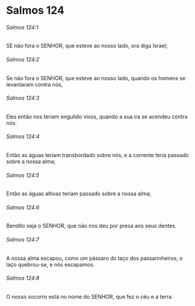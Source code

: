 # Salmos 124

###### Salmos 124:1

SE não fora o SENHOR, que esteve ao nosso lado, ora diga Israel;

###### Salmos 124:2

Se não fora o SENHOR, que esteve ao nosso lado, quando os homens se levantaram contra nós,

###### Salmos 124:3

Eles então nos teriam engulido vivos, quando a sua ira se acendeu contra nós.

###### Salmos 124:4

Então as águas teriam transbordado sobre nós, e a corrente teria passado sobre a nossa alma;

###### Salmos 124:5

Então as águas altivas teriam passado sobre a nossa alma;

###### Salmos 124:6

Bendito seja o SENHOR, que não nos deu por presa aos seus dentes.

###### Salmos 124:7

A nossa alma escapou, como um pássaro do laço dos passarinheiros; o laço quebrou-se, e nós escapamos.

###### Salmos 124:8

O nosso socorro está no nome do SENHOR, que fez o céu e a terra.

